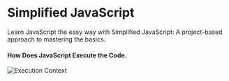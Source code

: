 # Simplified JavaScript
Learn JavaScript the easy way with Simplified JavaScript: A project-based approach to mastering the basics.

#### How Does JavaScript Execute the Code.
![Execution Context](https://github.com/arinmandal/Simplified-JavaScript/assets/54814983/ca52042a-648c-4a23-aa3b-99ddb838d792)
